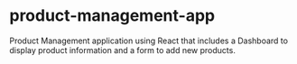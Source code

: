 # product-management-app
Product Management application using React that includes a Dashboard to display product information and a form to add new products.
